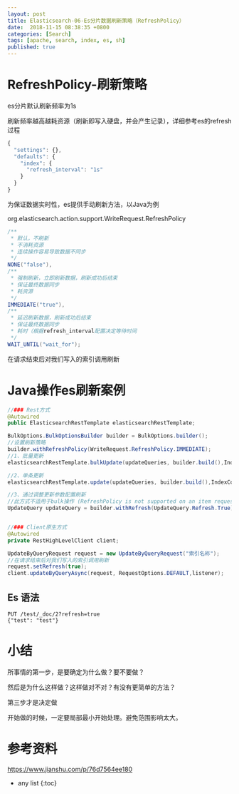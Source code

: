 ```yaml
---
layout: post
title: Elasticsearch-06-Es分片数据刷新策略（RefreshPolicy） 
date:  2018-11-15 08:38:35 +0800
categories: [Search]
tags: [apache, search, index, es, sh]
published: true
---
```



# RefreshPolicy-刷新策略

es分片默认刷新频率为1s

刷新频率越高越耗资源（刷新即写入硬盘，并会产生记录），详细参考es的refresh过程

```js
{
  "settings": {},
  "defaults": {
    "index": {
      "refresh_interval": "1s"
    }
  }
}
```

为保证数据实时性，es提供手动刷新方法，以Java为例

org.elasticsearch.action.support.WriteRequest.RefreshPolicy

```java
/**
 * 默认，不刷新
 * 不消耗资源
 * 连续操作容易导致数据不同步 
 */
NONE("false"),
/**
 * 强制刷新，立即刷新数据，刷新成功后结束
 * 保证最终数据同步
 * 耗资源
 */
IMMEDIATE("true"),
/**
 * 延迟刷新数据，刷新成功后结束
 * 保证最终数据同步
 * 耗时（根据refresh_interval配置决定等待时间
 */
WAIT_UNTIL("wait_for");
```


在请求结束后对我们写入的索引调用刷新

# Java操作es刷新案例

```java
//### Rest方式
@Autowired
public ElasticsearchRestTemplate elasticsearchRestTemplate;

BulkOptions.BulkOptionsBuilder builder = BulkOptions.builder();
//设置刷新策略
builder.withRefreshPolicy(WriteRequest.RefreshPolicy.IMMEDIATE);
//1、批量更新
elasticsearchRestTemplate.bulkUpdate(updateQueries, builder.build(),IndexCoordinates.of("索引名称"));

//2、单条更新
elasticsearchRestTemplate.update(updateQueries, builder.build(),IndexCoordinates.of("索引名称"));

//3、通过调整更新参数配置刷新
//此方式不适用于bulk操作 (RefreshPolicy is not supported on an item request. Set it on the BulkRequest instead.;
UpdateQuery updateQuery = builder.withRefresh(UpdateQuery.Refresh.True).withDocument(document).build();


//### Client原生方式
@Autowired
private RestHighLevelClient client;

UpdateByQueryRequest request = new UpdateByQueryRequest("索引名称");
//在请求结束后对我们写入的索引调用刷新
request.setRefresh(true);
client.updateByQueryAsync(request, RequestOptions.DEFAULT,listener);
```

## Es 语法

```
PUT /test/_doc/2?refresh=true
{"test": "test"}
```


# 小结

所事情的第一步，是要确定为什么做？要不要做？

然后是为什么这样做？这样做对不对？有没有更简单的方法？

第三步才是决定做

开始做的时候，一定要局部最小开始处理。避免范围影响太大。
# 参考资料

https://www.jianshu.com/p/76d7564ee180

* any list
{:toc}